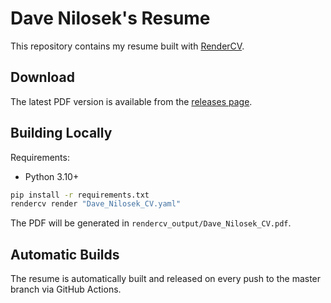 # Dave Nilosek's Resume

This repository contains my resume built with [RenderCV](https://rendercv.com/).

## Download

The latest PDF version is available from the [releases page](https://github.com/dnilosek/resume/releases/latest/download/Dave_Nilosek_CV.pdf).

## Building Locally

Requirements:
- Python 3.10+

```bash
pip install -r requirements.txt
rendercv render "Dave_Nilosek_CV.yaml"
```

The PDF will be generated in `rendercv_output/Dave_Nilosek_CV.pdf`.

## Automatic Builds

The resume is automatically built and released on every push to the master branch via GitHub Actions.